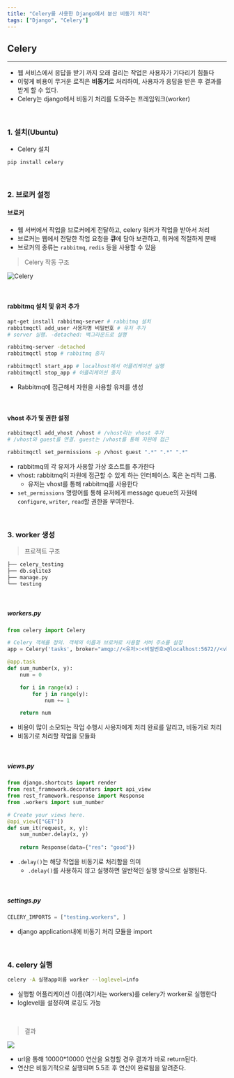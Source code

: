 ```yaml
---
title: "Celery를 사용한 Django에서 분산 비동기 처리"
tags: ["Django", "Celery"]
---
```




## Celery

<hr>

- 웹 서비스에서 응답을 받기 까지 오래 걸리는 작업은 사용자가 기다리기 힘들다
- 이렇게 비용이 무거운 로직은 **비동기**로 처리하여, 사용자가 응답을 받은 후 결과를 받게 할 수 있다.
- Celery는 django에서 비동기 처리를 도와주는 프레임워크(worker)

<br>

### 1. 설치(Ubuntu)

- Celery 설치

```bash
pip install celery
```

<br>

### 2. 브로커 설정

#### 브로커

- 웹 서버에서 작업을 브로커에게 전달하고, celery 워커가 작업을 받아서 처리
- 브로커는 웹에서 전달한 작업 요청을 **큐**에 담아 보관하고, 워커에 적절하게 분배
- 브로커의 종류는 `rabbitmq`, `redis` 등을 사용할 수 있음



> Celery 작동 구조

![Celery](https://user-images.githubusercontent.com/19590371/68525778-74173d80-0318-11ea-92b2-60c28d599c78.png)

<br>

#### rabbitmq 설치 및 유저 추가

```bash
apt-get install rabbitmq-server # rabbitmq 설치
rabbitmqctl add_user 사용자명 비밀번호 # 유저 추가
# server 실행. -detached: 백그라운드로 실행

rabbitmq-server -detached 
rabbitmqctl stop # rabbitmq 중지

rabbitmqctl start_app # localhost에서 어플리케이션 실행
rabbitmqctl stop_app # 어플리케이션 중지
```

- Rabbitmq에 접근해서 자원을 사용할 유저를 생성

<br>

#### vhost 추가 및 권한 설정

```bash
rabbitmqctl add_vhost /vhost # /vhost라는 vhost 추가
# /vhost와 guest를 연결. guest는 /vhost를 통해 자원에 접근

rabbitmqctl set_permissions -p /vhost guest ".*" ".*" ".*"
```

- rabbitmq의 각 유저가 사용할 가상 호스트를 추가한다
- vhost: rabbitmq의 자원에 접근할 수 있게 하는 인터페이스. 혹은 논리적 그룹.
  - 유저는 vhost를 통해 rabbitmq를 사용한다
- `set_permissions` 명령어를 통해 유저에게 message queue의 자원에 `configure`, `writer`, `read`할 권한을 부여한다.

<br>

### 3. worker 생성

> 프로젝트 구조

```bash
├── celery_testing
├── db.sqlite3
├── manage.py
└── testing
```

<br>

##### workers.py

```python
from celery import Celery

# Celery 객체를 정의. 객체의 이름과 브로커로 사용할 서버 주소를 설정
app = Celery('tasks', broker="amqp://<유저>:<비밀번호>@localhost:5672//<vhost이름>")

@app.task
def sum_number(x, y):
    num = 0

    for i in range(x) :
        for j in range(y):
            num += 1

    return num
```

- 비용이 많이 소모되는 작업 수행시 사용자에게 처리 완료를 알리고, 비동기로 처리
- 비동기로 처리할 작업을 모듈화 

<br>

##### views.py

```python
from django.shortcuts import render
from rest_framework.decorators import api_view
from rest_framework.response import Response
from .workers import sum_number

# Create your views here.
@api_view(["GET"])
def sum_it(request, x, y):
    sum_number.delay(x, y)
        
    return Response(data={"res": "good"})
```

- `.delay()`는 해당 작업을 비동기로 처리함을 의미
  - `.delay()`를 사용하지 않고 실행하면 일반적인 실행 방식으로 실행된다.

<br>

##### settings.py

```python
CELERY_IMPORTS = ["testing.workers", ]
```

- django application내에 비동기 처리 모듈을 import

<br>

### 4. celery 실행

```bash
celery -A 실행app이름 worker --loglevel=info
```

- 실행할 어플리케이션 이름(여기서는 workers)를 celery가 worker로 실행한다
- loglevel을 설정하여 로깅도 가능

<br>

> 결과

![](https://user-images.githubusercontent.com/19590371/68920421-84b43180-07b8-11ea-908a-56281de51983.png)

- url을 통해 10000*10000 연산을 요청할 경우 결과가 바로 return된다.
- 연산은 비동기적으로 실행되며 5.5초 후 연산이 완료됨을 알려준다.

